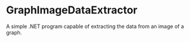 # GraphImageDataExtractor
A simple .NET program capable of extracting the data from an image of a graph. 
